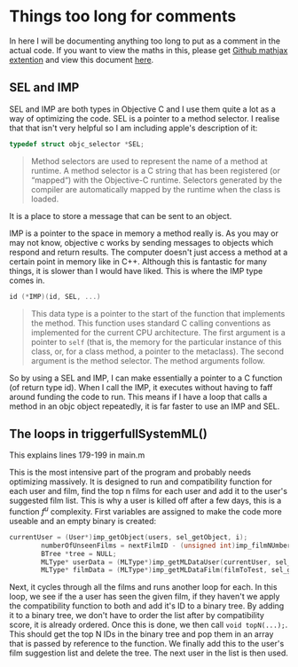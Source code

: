 # Things too long for comments

In here I will be documenting anything too long to put as a comment in the actual code. If you want to view the maths in this, please get [Github mathjax extention](https://chrome.google.com/webstore/detail/github-with-mathjax/ioemnmodlmafdkllaclgeombjnmnbima) and view this document [here](https://github.com/yobson/FilmML/blob/master/ThingsTooLongForTheComments.md).

## SEL and IMP

SEL and IMP are both types in Objective C and I use them quite a lot as a way of optimizing the code. SEL is a pointer to a method selector. I realise that that isn't very helpful so I am including apple's description of it:

```c
typedef struct objc_selector *SEL;
```

> Method selectors are used to represent the name of a method at runtime. A method selector is a C string that has been registered (or “mapped“) with the Objective-C runtime. Selectors generated by the compiler are automatically mapped by the runtime when the class is loaded.

It is a place to store a message that can be sent to an object.

IMP is a pointer to the space in memory a method really is. As you may or may not know, objective c works by sending messages to objects which respond and return results. The computer doesn't just access a method at a certain point in memory like in C++. Although this is fantastic for many things, it is slower than I would have liked. This is where the IMP type comes in.

```C
id (*IMP)(id, SEL, ...)
```

> This data type is a pointer to the start of the function that implements the method. This function uses standard C calling conventions as implemented for the current CPU architecture. The first argument is a pointer to `self` (that is, the memory for the particular instance of this class, or, for a class method, a pointer to the metaclass). The second argument is the method selector. The method arguments follow.

So by using a SEL and IMP, I can make essentially a pointer to a C function (of return type id). When I call the IMP, it executes without having to faff around funding the code to run. This means if I have a loop that calls a method in an objc object repeatedly, it is far faster to use an IMP and SEL.

## The loops in triggerfullSystemML()

This explains lines 179-199 in main.m

This is the most intensive part of the program and probably needs optimizing massively. It is designed to run and compatibility function for each user and film, find the top n films for each user and add it to the user's suggested film list. This is why a user is killed off after a few days, this is a function $f^u$ complexity. First variables are assigned to make the code more useable and an empty binary is created:

```objective-c
currentUser = (User*)imp_getObject(users, sel_getObject, i);
        numberOfUnseenFilms = nextFilmID - (unsigned int)imp_filmNUmber(currentUser, sel_filmNumber);
        BTree *tree = NULL;
        MLType* userData = (MLType*)imp_getMLDataUser(currentUser, sel_getMLData);
        MLType* filmData = (MLType*)imp_getMLDataFilm(filmToTest, sel_getMLData);
```

Next, it cycles through all the films and runs another loop for each. In this loop, we see if the a user has seen the given film, if they haven't we apply the compatibility function to both and add it's ID to a binary tree. By adding it to a binary tree, we don't have to order the list after by compatibility score, it is already ordered. Once this is done, we then call ``` void topN(...); ```. This should get the top N IDs in the binary tree and pop them in an array that is passed by reference to the function. We finally add this to the user's film suggestion list and delete the tree. The next user in the list is then used.